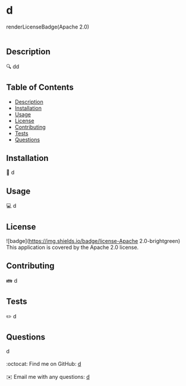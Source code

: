 <h1>d</h1>
  renderLicenseBadge(Apache 2.0)
  <br />
  <br />
  
  ## Description
  🔍 dd
  
  ## Table of Contents
  - [Description](#description)
  - [Installation](#installation)
  - [Usage](#usage)
  - [License](#license)
  - [Contributing](#contributing)
  - [Tests](#tests)
  - [Questions](#questions)
  
  ## Installation
  💾 d
  
  ## Usage
  💻 d
  
  ## License
  ![badge](https://img.shields.io/badge/license-Apache 2.0-brightgreen)
  <br />
  This application is covered by the Apache 2.0 license. 
  
  ## Contributing
  👪 d
  
  ## Tests
  ✏️ d
  
  ## Questions
  d<br />
  <br />
  :octocat: Find me on GitHub: <a href="https://github.com/d" target="_blank">d</a><br />
  <br />
  ✉️ Email me with any questions: <a href="mailto:d" target="_blank">d</a><br /><br />
